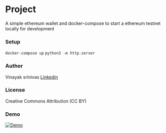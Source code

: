 
# Project
A simple ethereum wallet and docker-compose to start a ethereum testnet locally for development

### Setup  
```docker-compose up```
```python3 -m http.server```   

### Author
Vinayak srinivas [Linkedin](https://linkedin.com/in/vinayakcs)

### License
Creative Commons Attribution (CC BY)

### Demo
[![Demo](https://img.youtube.com/vi/hIXYkOk6NoI/maxresdefault.jpg)](https://youtu.be/hIXYkOk6NoI)